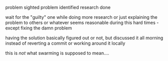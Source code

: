 problem sighted
problem identified
research done

wait for the "guilty" one while doing more research or just explaining the problem to others or whatever seems reasonable during this hard times - except fixing the damn problem

having the solution basically figured out or not, but discussed it all morning instead of reverting a commit or working around it locally

this is _not_ what swarming is supposed to mean....